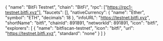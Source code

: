 {
  "name": "BitFi Testnet",
  "chain": "BitFi",
  "rpc": ["https://rpc1-testnet.bitfi.xyz"],
  "faucets": [],
  "nativeCurrency": {
    "name": "Ether",
    "symbol": "ETH",
    "decimals": 18
  },
  "infoURL": "https://testnet.bitfi.xyz",
  "shortName": "bitfi",
  "chainId": 891891,
  "networkId": 891891,
  "icon": "bitfi",
  "explorers": [
    {
      "name": "bitfiscan-testnet",
      "icon": "bitfi",
      "url": "https://testnet.bitfi.xyz",
      "standard": "none"
    }
  ]
}

